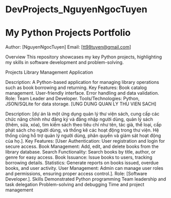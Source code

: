 # DevProjects_NguyenNgocTuyen
# My Python Projects Portfolio
Author: [NguyenNgocTuyen]
Email: [tt98tuyen@gmail.com]

Overview
This repository showcases my key Python projects, highlighting my skills in software development and problem-solving.

Projects
Library Management Application

Description: A Python-based application for managing library operations such as book borrowing and returning.
Key Features:
Book catalog management.
User-friendly interface.
Error handling and data validation.
Role: Team Leader and Developer.
Tools/Technologies: Python, JSON/SQLite for data storage.
[UNG DUNG QUAN LY THU VIEN SACH]

Description: [dự án là một ứng dụng quản lý thư viện sách, cung cấp các chức năng chính như đăng ký và đăng nhập người dùng, quản lý sách (thêm, sửa, xóa), tìm kiếm sách theo tiêu chí như tên, tác giả, thể loại, cấp phát sách cho người dùng, và thống kê các hoạt động trong thư viện. Hệ thống cũng hỗ trợ quản lý người dùng, phân quyền và giám sát hoạt động của họ.].
Key Features: [User Authentication: User registration and login for secure access.
Book Management: Add, edit, and delete books from the library database.
Search Functionality: Search books by title, author, or genre for easy access.
Book Issuance: Issue books to users, tracking borrowing details.
Statistics: Generate reports on books issued, overdue books, and user activity.
User Management: Admin can manage user roles and permissions, ensuring proper access control.].
Role: [Software Developer.].
Skills Demonstrated
Python programming
Team leadership and task delegation
Problem-solving and debugging
Time and project management
